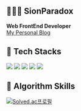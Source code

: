 ## 👨🏻‍💻 SionParadox

**Web FrontEnd Developer**  
[My Personal Blog](https://sionparadox.github.io/)

## 🚀 Tech Stacks

<img src="https://img.shields.io/badge/Javascript-F7DF1E?style=for-the-badge&logo=Javascript&logoColor=white"> <img src="https://img.shields.io/badge/TypeScript-007ACC?style=for-the-badge&logo=typescript&logoColor=white"> <img src="https://img.shields.io/badge/React-61DAFB?style=for-the-badge&logo=React&logoColor=white"> <img src="https://img.shields.io/badge/Next.js-000000?style=for-the-badge&logo=Next.js&logoColor=white"> <img src="https://img.shields.io/badge/Tailwind_CSS-38B2AC?style=for-the-badge&logo=tailwind-css&logoColor=white">


## 📓 Algorithm Skills

[![Solved.ac프로필](http://mazassumnida.wtf/api/v2/generate_badge?boj=sion9999)](https://solved.ac/sion9999)
